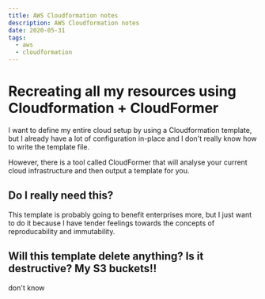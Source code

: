 ```yaml
---
title: AWS Cloudformation notes
description: AWS Cloudformation notes
date: 2020-05-31
tags:
  - aws
  - cloudformation
---
```


# Recreating all my resources using Cloudformation + CloudFormer

I want to define my entire cloud setup by using a Cloudformation template, but
I already have a lot of configuration in-place and I don't really know how to
write the template file.

However, there is a tool called CloudFormer that will analyse your current
cloud infrastructure and then output a template for you.

## Do I really need this?

This template is probably going to benefit enterprises more, but I just want to
do it because I have tender feelings towards the concepts of reproducability and
immutability.

## Will this template delete anything? Is it destructive? My S3 buckets!!

don't know


